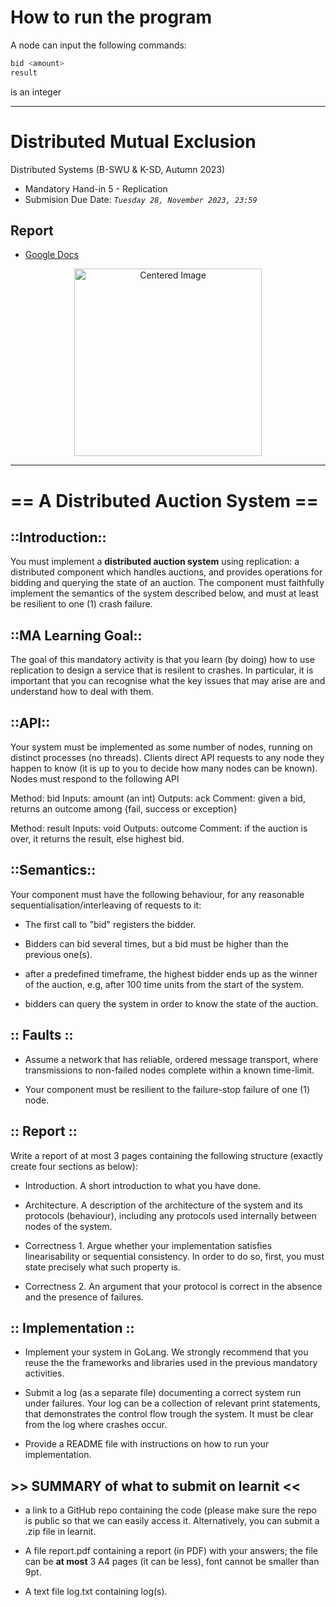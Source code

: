 # How to run the program

A node can input the following commands:

```bash
bid <amount>
result
```

<amount> is an integer

--------------------------------------------------------------------

# Distributed Mutual Exclusion
Distributed Systems (B-SWU & K-SD, Autumn 2023)
* Mandatory Hand-in 5 - Replication
* Submision Due Date: *`Tuesday 28, November 2023, 23:59`*

## Report

- [Google Docs](https://docs.google.com/document/d/1CT_8YhAHZcycnY6ix9731VRISfUEH5zQjuLDVVoCBTo/edit)

<div style="text-align: center;">
    <img src="https://i.imgur.com/NcX1hkX.png" alt="Centered Image" width="300">
</div>

--------------------------------------------------------------------

# == A Distributed Auction System ==

## ::Introduction::

You must implement a **distributed auction system** using replication: a distributed component which handles auctions, and provides operations for bidding and querying the state of an auction. The component must faithfully implement the semantics of the system described below, and must at least be resilient to one (1) crash failure.


## ::MA Learning Goal::

The goal of this mandatory activity is that you learn (by doing) how to use replication to design a service that is resilent to crashes. In particular, it is important that you can recognise what the key issues that may arise are and understand how to deal with them.

 

## ::API::

Your system must be implemented as some number of nodes,  running on distinct processes (no threads). Clients direct API requests to any node they happen to know (it is up to you to decide how many nodes can be known). Nodes must respond to the following API

Method:  bid
Inputs:  amount (an int)
Outputs: ack
Comment: given a bid, returns an outcome among {fail, success or exception}

 

Method:  result
Inputs:  void
Outputs: outcome
Comment:  if the auction is over, it returns the result, else highest bid.

 

## ::Semantics::

Your component must have the following behaviour, for any reasonable sequentialisation/interleaving of requests to it:

- The first call to "bid" registers the bidder.

- Bidders can bid several times, but a bid must be higher than the previous one(s).

- after a predefined timeframe, the highest bidder ends up as the winner of the auction, e.g, after 100 time units from the start of the system. 

- bidders can query the system in order to know the state of the auction.

 

## :: Faults :: 

- Assume a network that has reliable, ordered message transport, where transmissions to non-failed nodes complete within a known time-limit.

- Your component must be resilient to the failure-stop failure of one (1) node.

 

## :: Report ::

Write a report of at most 3 pages containing the following structure (exactly create four sections as below):

- Introduction. A short introduction to what you have done.

- Architecture. A description of the architecture of the system and its protocols (behaviour), including any protocols used internally between nodes of the system. 

- Correctness 1. Argue whether your implementation satisfies linearisability or sequential consistency. In order to do so, first, you must state precisely what such property is. 

- Correctness 2. An argument that your protocol is correct in the absence and the presence of failures.

 

## :: Implementation ::

- Implement your system in GoLang. We strongly recommend that you reuse the the frameworks and libraries used in the previous mandatory activities.

- Submit a log (as a separate file) documenting a correct system run under failures. Your log can be a collection of relevant print statements, that demonstrates the control flow trough the system. It must be clear from the log where crashes occur.

 - Provide a README file with instructions on how to run your implementation. 

 

## **>>** SUMMARY of what to submit on learnit **<<**

- a link to a GitHub repo containing the code (please make sure the repo is public so that we can easily access it. Alternatively, you can submit a .zip file in learnit.

- A file report.pdf containing a report (in PDF) with your answers; the file can be **at most** 3 A4 pages (it can be less), font cannot be smaller than 9pt.

- A text file log.txt containing log(s).
